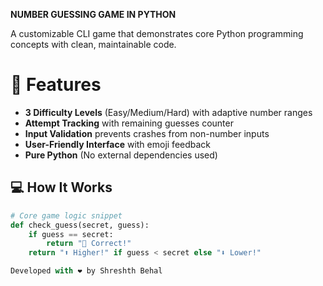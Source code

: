 **NUMBER GUESSING GAME IN PYTHON**

A customizable CLI game that demonstrates core Python programming concepts with clean, maintainable code.


# 🚀 Features
- **3 Difficulty Levels** (Easy/Medium/Hard) with adaptive number ranges
- **Attempt Tracking** with remaining guesses counter
- **Input Validation** prevents crashes from non-number inputs
- **User-Friendly Interface** with emoji feedback
- **Pure Python** (No external dependencies used)

## 💻 How It Works
```python
# Core game logic snippet
def check_guess(secret, guess):
    if guess == secret:
        return "🎉 Correct!"
    return "⬆️ Higher!" if guess < secret else "⬇️ Lower!"

Developed with ❤️ by Shreshth Behal 
